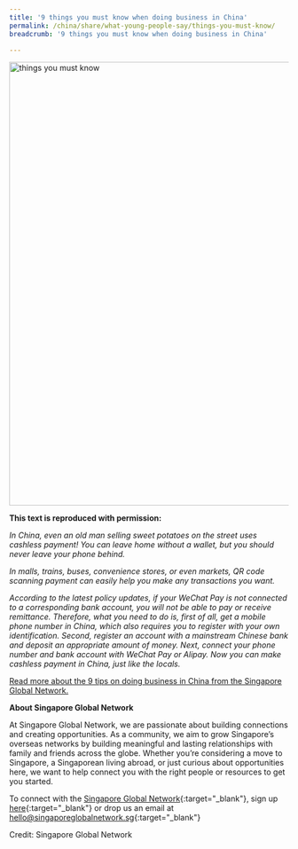 ```yaml
---
title: '9 things you must know when doing business in China'
permalink: /china/share/what-young-people-say/things-you-must-know/
breadcrumb: '9 things you must know when doing business in China'

---
```



<img src="\images\asean-employers\things-you-must-know.jpg" alt="things you must know" style="width:800px;" />

**This text is reproduced with permission:** 

*In China, even an old man selling sweet potatoes on the street uses cashless payment! You can leave home without a wallet, but you should never leave your phone behind.* 

*In malls, trains, buses, convenience stores, or even markets, QR code scanning payment can easily help you make any transactions you want.*

*According to the latest policy updates, if your WeChat Pay is not connected to a corresponding bank account, you will not be able to pay or receive remittance. Therefore, what you need to do is, first of all, get a mobile phone number in China, which also requires you to register with your own identification. Second, register an account with a mainstream Chinese bank and deposit an appropriate amount of money. Next, connect your phone number and bank account with WeChat Pay or Alipay. Now you can make cashless payment in China, just like the locals.*

[Read more about the 9 tips on doing business in China from the Singapore Global Network.](https://singaporeglobalnetwork.gov.sg/stories/business/9-things-you-must-know-when-doing-business-in-china/)



**About Singapore Global Network**

At Singapore Global Network, we are passionate about building connections and creating opportunities. As a community, we aim to grow Singapore’s overseas networks by building meaningful and lasting relationships with family and friends across the globe. Whether you’re considering a move to Singapore, a Singaporean living abroad, or just curious about opportunities here, we want to help connect you with the right people or resources to get you started.

To connect with the [Singapore Global Network](http://www.singaporeglobalnetwork.gov.sg/){:target="_blank"}, sign up [here](https://singaporeglobalnetwork.gov.sg/join-us/){:target="_blank"} or drop us an email at <hello@singaporeglobalnetwork.sg>{:target="_blank"}

Credit: Singapore Global Network